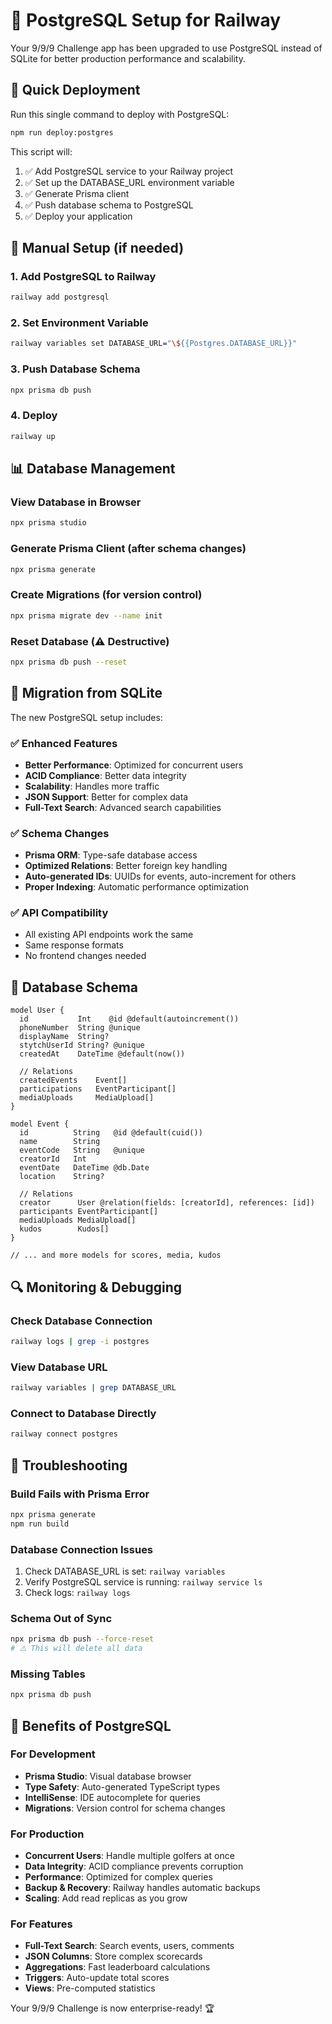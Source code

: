 # 🐘 PostgreSQL Setup for Railway

Your 9/9/9 Challenge app has been upgraded to use PostgreSQL instead of SQLite for better production performance and scalability.

## 🚀 Quick Deployment

Run this single command to deploy with PostgreSQL:

```bash
npm run deploy:postgres
```

This script will:
1. ✅ Add PostgreSQL service to your Railway project
2. ✅ Set up the DATABASE_URL environment variable
3. ✅ Generate Prisma client
4. ✅ Push database schema to PostgreSQL
5. ✅ Deploy your application

## 🔧 Manual Setup (if needed)

### 1. Add PostgreSQL to Railway
```bash
railway add postgresql
```

### 2. Set Environment Variable
```bash
railway variables set DATABASE_URL="\${{Postgres.DATABASE_URL}}"
```

### 3. Push Database Schema
```bash
npx prisma db push
```

### 4. Deploy
```bash
railway up
```

## 📊 Database Management

### View Database in Browser
```bash
npx prisma studio
```

### Generate Prisma Client (after schema changes)
```bash
npx prisma generate
```

### Create Migrations (for version control)
```bash
npx prisma migrate dev --name init
```

### Reset Database (⚠️ Destructive)
```bash
npx prisma db push --reset
```

## 🔄 Migration from SQLite

The new PostgreSQL setup includes:

### ✅ **Enhanced Features**
- **Better Performance**: Optimized for concurrent users
- **ACID Compliance**: Better data integrity
- **Scalability**: Handles more traffic
- **JSON Support**: Better for complex data
- **Full-Text Search**: Advanced search capabilities

### ✅ **Schema Changes**
- **Prisma ORM**: Type-safe database access
- **Optimized Relations**: Better foreign key handling
- **Auto-generated IDs**: UUIDs for events, auto-increment for others
- **Proper Indexing**: Automatic performance optimization

### ✅ **API Compatibility**
- All existing API endpoints work the same
- Same response formats
- No frontend changes needed

## 🎯 Database Schema

```prisma
model User {
  id           Int    @id @default(autoincrement())
  phoneNumber  String @unique
  displayName  String?
  stytchUserId String? @unique
  createdAt    DateTime @default(now())
  
  // Relations
  createdEvents    Event[]
  participations   EventParticipant[]
  mediaUploads     MediaUpload[]
}

model Event {
  id          String   @id @default(cuid())
  name        String
  eventCode   String   @unique
  creatorId   Int
  eventDate   DateTime @db.Date
  location    String?
  
  // Relations
  creator      User @relation(fields: [creatorId], references: [id])
  participants EventParticipant[]
  mediaUploads MediaUpload[]
  kudos        Kudos[]
}

// ... and more models for scores, media, kudos
```

## 🔍 Monitoring & Debugging

### Check Database Connection
```bash
railway logs | grep -i postgres
```

### View Database URL
```bash
railway variables | grep DATABASE_URL
```

### Connect to Database Directly
```bash
railway connect postgres
```

## 🚨 Troubleshooting

### Build Fails with Prisma Error
```bash
npx prisma generate
npm run build
```

### Database Connection Issues
1. Check DATABASE_URL is set: `railway variables`
2. Verify PostgreSQL service is running: `railway service ls`
3. Check logs: `railway logs`

### Schema Out of Sync
```bash
npx prisma db push --force-reset
# ⚠️ This will delete all data
```

### Missing Tables
```bash
npx prisma db push
```

## 🎉 Benefits of PostgreSQL

### **For Development**
- **Prisma Studio**: Visual database browser
- **Type Safety**: Auto-generated TypeScript types
- **IntelliSense**: IDE autocomplete for queries
- **Migrations**: Version control for schema changes

### **For Production**
- **Concurrent Users**: Handle multiple golfers at once
- **Data Integrity**: ACID compliance prevents corruption
- **Performance**: Optimized for complex queries
- **Backup & Recovery**: Railway handles automatic backups
- **Scaling**: Add read replicas as you grow

### **For Features**
- **Full-Text Search**: Search events, users, comments
- **JSON Columns**: Store complex scorecards
- **Aggregations**: Fast leaderboard calculations
- **Triggers**: Auto-update total scores
- **Views**: Pre-computed statistics

Your 9/9/9 Challenge is now enterprise-ready! 🏆